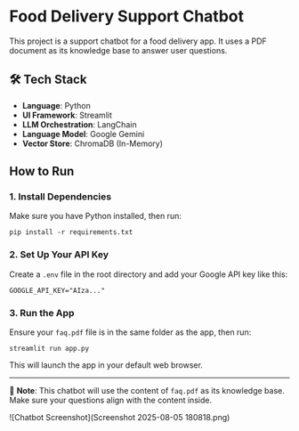 
# Food Delivery Support Chatbot

This project is a support chatbot for a food delivery app. It uses a PDF document as its knowledge base to answer user questions.

## 🛠 Tech Stack

- **Language**: Python
- **UI Framework**: Streamlit
- **LLM Orchestration**: LangChain
- **Language Model**: Google Gemini
- **Vector Store**: ChromaDB (In-Memory)

## How to Run

### 1. Install Dependencies

Make sure you have Python installed, then run:

```
pip install -r requirements.txt
```

### 2. Set Up Your API Key

Create a `.env` file in the root directory and add your Google API key like this:

```
GOOGLE_API_KEY="AIza..."
```

### 3. Run the App

Ensure your `faq.pdf` file is in the same folder as the app, then run:

```
streamlit run app.py
```

This will launch the app in your default web browser.

---

📄 **Note**: This chatbot will use the content of `faq.pdf` as its knowledge base. Make sure your questions align with the content inside.


![Chatbot Screenshot](Screenshot 2025-08-05 180818.png)



